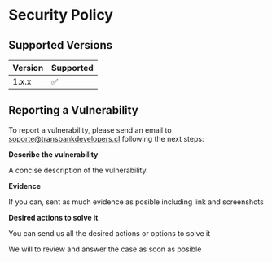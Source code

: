 # Security Policy

## Supported Versions

| Version | Supported          |
| ------- | ------------------ |
| 1.x.x   | :white_check_mark: |

## Reporting a Vulnerability

To report a vulnerability, please send an email to soporte@transbankdevelopers.cl 
following the next steps:

**Describe the vulnerability**

A concise description of the vulnerability.

**Evidence**

If you can, sent as much evidence as posible including link and screenshots

**Desired actions to solve it**

You can send us all the desired actions or options to solve it


We will to review and answer the case as soon as posible
